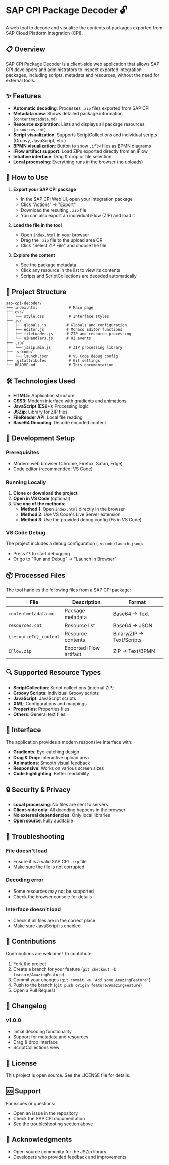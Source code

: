 # SAP CPI Package Decoder 🔓

A web tool to decode and visualize the contents of packages exported from SAP Cloud Platform Integration (CPI).

## 📋 Overview

SAP CPI Package Decoder is a client-side web application that allows SAP CPI developers and administrators to inspect exported integration packages, including scripts, metadata and resources, without the need for external tools.

## ✨ Features
- **Automatic decoding**: Processes `.zip` files exported from SAP CPI
- **Metadata view**: Shows detailed package information (`contentmetadata.md`)
- **Resource exploration**: Lists and displays all package resources (`resources.cnt`)
- **Script visualization**: Supports ScriptCollections and individual scripts (Groovy, JavaScript, etc.)
- **BPMN visualization**: Button to show `.iflw` files as BPMN diagrams
- **iFlow artifact support**: Load ZIPs exported directly from an iFlow
- **Intuitive interface**: Drag & drop or file selection
- **Local processing**: Everything runs in the browser (no uploads)

## 🚀 How to Use

1. **Export your SAP CPI package**
   - In the SAP CPI Web UI, open your integration package
   - Click "Actions" → "Export"
   - Download the resulting `.zip` file
   - You can also export an individual iFlow (ZIP) and load it

2. **Load the file in the tool**
   - Open `index.html` in your browser
   - Drag the `.zip` file to the upload area OR
   - Click "Select ZIP File" and choose the file

3. **Explore the content**
   - See the package metadata
   - Click any resource in the list to view its contents
   - Scripts and ScriptCollections are decoded automatically

## 📁 Project Structure
```
sap-cpi-decoder/
├── index.html              # Main page
├── css/
│   └── style.css           # Interface styles
├── js/
│   ├── globals.js         # Globals and configuration
│   ├── editor.js          # Monaco Editor functions
│   ├── fileLoader.js      # ZIP and resource processing
│   └── uiHandlers.js      # UI events
├── lib/
│   └── jszip.min.js        # ZIP processing library
├── .vscode/
│   └── launch.json         # VS Code debug config
├── .gitattributes          # Git settings
└── README.md               # This documentation
```

## 🛠️ Technologies Used
- **HTML5**: Application structure
- **CSS3**: Modern interface with gradients and animations
- **JavaScript (ES6+)**: Processing logic
- **JSZip**: Library for ZIP files
- **FileReader API**: Local file reading
- **Base64 Decoding**: Decode encoded content

## 🔧 Development Setup

### Prerequisites
- Modern web browser (Chrome, Firefox, Safari, Edge)
- Code editor (recommended: VS Code)

### Running Locally

1. **Clone or download the project**
2. **Open in VS Code** (optional)
3. **Use one of the methods**:
   - **Method 1**: Open `index.html` directly in the browser
   - **Method 2**: Use VS Code's Live Server extension
   - **Method 3**: Use the provided debug config (F5 in VS Code)

### VS Code Debug

The project includes a debug configuration (`.vscode/launch.json`):
- Press `F5` to start debugging
- Or go to "Run and Debug" → "Launch in Browser"

## 📦 Processed Files

The tool handles the following files from a SAP CPI package:

| File | Description | Format |
|------|-------------|-------|
| `contentmetadata.md` | Package metadata | Base64 → Text |
| `resources.cnt` | Resource list | Base64 → JSON |
| `{resourceId}_content` | Resource contents | Binary/ZIP → Text/Scripts |
| `IFlow.zip` | Exported iFlow artifact | ZIP → Text/BPMN |

## 🔍 Supported Resource Types
- **ScriptCollection**: Script collections (internal ZIP)
- **Groovy Scripts**: Individual Groovy scripts
- **JavaScript**: JavaScript scripts
- **XML**: Configurations and mappings
- **Properties**: Properties files
- **Others**: General text files

## 🎨 Interface

The application provides a modern responsive interface with:
- **Gradients**: Eye-catching design
- **Drag & Drop**: Interactive upload area
- **Animations**: Smooth visual feedback
- **Responsive**: Works on various screen sizes
- **Code highlighting**: Better readability

## 🔒 Security & Privacy
- **Local processing**: No files are sent to servers
- **Client-side only**: All decoding happens in the browser
- **No external dependencies**: Only local libraries
- **Open source**: Fully auditable

## 🐛 Troubleshooting

### File doesn't load
- Ensure it is a valid SAP CPI `.zip` file
- Make sure the file is not corrupted

### Decoding error
- Some resources may not be supported
- Check the browser console for details

### Interface doesn't load
- Check if all files are in the correct place
- Make sure JavaScript is enabled

## 🤝 Contributions

Contributions are welcome! To contribute:

1. Fork the project
2. Create a branch for your feature (`git checkout -b feature/AmazingFeature`)
3. Commit your changes (`git commit -m 'Add some AmazingFeature'`)
4. Push to the branch (`git push origin feature/AmazingFeature`)
5. Open a Pull Request

## 📝 Changelog

### v1.0.0
- Initial decoding functionality
- Support for metadata and resources
- Drag & drop interface
- ScriptCollections view

## 📄 License

This project is open source. See the LICENSE file for details.

## 🆘 Support

For issues or questions:
- Open an issue in the repository
- Check the SAP CPI documentation
- See the troubleshooting section above

## 🙏 Acknowledgments

- Open source community for the JSZip library
- Developers who provided feedback and improvements
